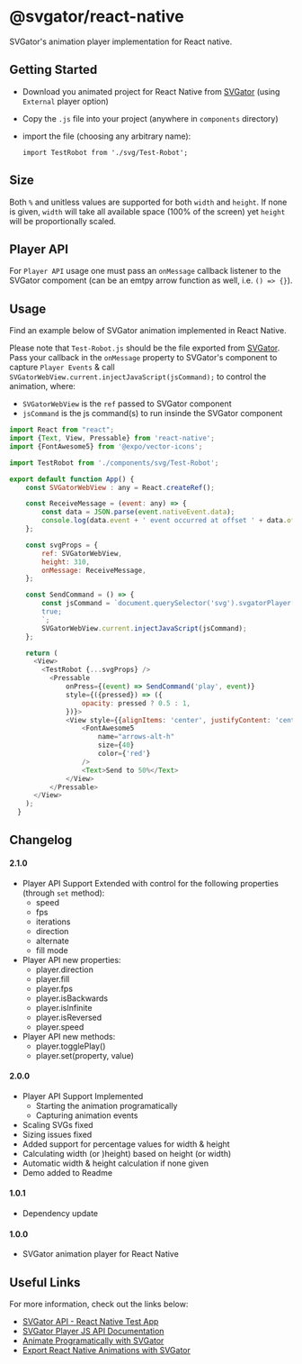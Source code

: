# @svgator/react-native

SVGator's animation player implementation for React native.

## Getting Started

* Download you animated project for React Native from [SVGator](https://app.svgator.com/) (using `External` player option)
* Copy the `.js` file into your project (anywhere in `components` directory)
* import the file (choosing any arbitrary name):

      import TestRobot from './svg/Test-Robot';

## Size

Both `%` and unitless values are supported for both `width` and `height`. If none is given, `width` will take all available space (100% of the screen) yet `height` will be proportionally scaled.

## Player API

For `Player API` usage one must pass an `onMessage` callback listener to the SVGator compoment (can be an emtpy arrow function as well, i.e. `() => {}`).

## Usage

Find an example below of SVGator animation implemented in React Native.

Please note that `Test-Robot.js` should be the file exported from [SVGator](https://app.svgator.com/).
Pass your callback in the `onMessage` property to SVGator's component to capture `Player Events` & call `SVGatorWebView.current.injectJavaScript(jsCommand);` to control the animation, where:
* `SVGatorWebView` is the `ref` passed to SVGator component
* `jsCommand` is the js command(s) to run insinde the SVGator component

```js
import React from "react";
import {Text, View, Pressable} from 'react-native';
import {FontAwesome5} from '@expo/vector-icons';

import TestRobot from './components/svg/Test-Robot';

export default function App() {
    const SVGatorWebView : any = React.createRef();

    const ReceiveMessage = (event: any) => {
        const data = JSON.parse(event.nativeEvent.data);
        console.log(data.event + ' event occurred at offset ' + data.offset);
    };

    const svgProps = {
        ref: SVGatorWebView,
        height: 310,
        onMessage: ReceiveMessage,
    };

    const SendCommand = () => {
        const jsCommand = `document.querySelector('svg').svgatorPlayer['seek'](50);
        true;
        `;
        SVGatorWebView.current.injectJavaScript(jsCommand);
    };

    return (
      <View>
        <TestRobot {...svgProps} />
          <Pressable
              onPress={(event) => SendCommand('play', event)}
              style={({pressed}) => ({
                  opacity: pressed ? 0.5 : 1,
              })}>
              <View style={{alignItems: 'center', justifyContent: 'center'}}>
                  <FontAwesome5
                      name="arrows-alt-h"
                      size={40}
                      color={'red'}
                  />
                  <Text>Send to 50%</Text>
              </View>
          </Pressable>
      </View>
    );
  }
```

## Changelog

#### 2.1.0
* Player API Support Extended with control for the following properties (through `set` method):
    * speed
    * fps
    * iterations
    * direction
    * alternate
    * fill mode
* Player API new properties:
    * player.direction
    * player.fill
    * player.fps
    * player.isBackwards
    * player.isInfinite
    * player.isReversed
    * player.speed
* Player API new methods:
    * player.togglePlay()
    * player.set(property, value)
    
#### 2.0.0
* Player API Support Implemented
    * Starting the animation programatically
    * Capturing animation events 
* Scaling SVGs fixed
* Sizing issues fixed
* Added support for percentage values for width & height
* Calculating width (or )height) based on height (or width)
* Automatic width & height calculation if none given
* Demo added to Readme

#### 1.0.1

* Dependency update 

#### 1.0.0

* SVGator animation player for React Native

## Useful Links

For more information, check out the links below:
* [SVGator API - React Native Test App](https://github.com/SVGator/React-Native-Player-API)
* [SVGator Player JS API Documentation](https://www.svgator.com/help/getting-started/svgator-player-js-api)
* [Animate Programatically with SVGator](https://www.svgator.com/help/getting-started/animate-programmatically)
* [Export React Native Animations with SVGator](https://www.svgator.com/help/getting-started/export-react-native-animations)
